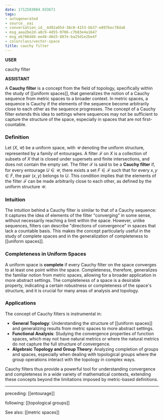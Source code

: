 ```yaml
---
date: 1712503004.933671
tags:
- autogenerated
- source__oai
- conversation_id__4d92a05d-38c0-4153-bb37-e897bec78da6
- msg_aaa2be2d-a8c9-4d55-9706-c7b83e4a1647
- msg_eb786dd4-eed4-48d3-887e-ba25d1e2be4f
- colorclass/vector-space
title: cauchy filter
---
```


**USER**

cauchy filter


**ASSISTANT**

A **Cauchy filter** is a concept from the field of topology, specifically within the study of [[uniform spaces]], that generalizes the notion of a Cauchy sequence from metric spaces to a broader context. In metric spaces, a sequence is Cauchy if the elements of the sequence become arbitrarily close to each other as the sequence progresses. The concept of a Cauchy filter extends this idea to settings where sequences may not be sufficient to capture the structure of the space, especially in spaces that are not first-countable.

### Definition

Let $(X, \mathcal{U})$ be a uniform space, with $\mathcal{U}$ denoting the uniform structure, represented by a family of entourages. A filter $\mathcal{F}$ on $X$ is a collection of subsets of $X$ that is closed under supersets and finite intersections, and does not contain the empty set. The filter $\mathcal{F}$ is said to be a **Cauchy filter** if, for every entourage $U \in \mathcal{U}$, there exists a set $F \in \mathcal{F}$ such that for every $x, y \in F$, the pair $(x, y)$ belongs to $U$. This condition implies that the elements of the filter $\mathcal{F}$ can be made arbitrarily close to each other, as defined by the uniform structure $\mathcal{U}$.

### Intuition

The intuition behind a Cauchy filter is similar to that of a Cauchy sequence: it captures the idea of elements of the filter "converging" in some sense, without necessarily reaching a limit within the space. However, unlike sequences, filters can describe "directions of convergence" in spaces that lack a countable basis. This makes the concept particularly useful in the study of complete spaces and in the generalization of completeness to [[uniform spaces]].

### Completeness in Uniform Spaces

A uniform space is **complete** if every Cauchy filter on the space converges to at least one point within the space. Completeness, therefore, generalizes the familiar notion from metric spaces, allowing for a broader application in more abstract settings. The completeness of a space is a desirable property, indicating a certain robustness or completeness of the space's structure, and it is crucial for many areas of analysis and topology.

### Applications

The concept of Cauchy filters is instrumental in:

- **General Topology**: Understanding the structure of [[uniform spaces]] and generalizing results from metric spaces to more abstract settings.
- **Functional Analysis**: Studying the convergence properties of function spaces, which may not have natural metrics or where the natural metrics do not capture the full structure of convergence.
- **Algebraic Topology and Group Theory**: Analyzing completion of groups and spaces, especially when dealing with topological groups where the group operations interact with the topology in complex ways.

Cauchy filters thus provide a powerful tool for understanding convergence and completeness in a wide variety of mathematical contexts, extending these concepts beyond the limitations imposed by metric-based definitions.


---

preceding: [[entourage]]  


following: [[topological groups]]

See also: [[metric spaces]]